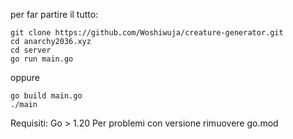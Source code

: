 per far partire il tutto:
```
git clone https://github.com/Woshiwuja/creature-generator.git
cd anarchy2036.xyz
cd server
go run main.go
```
oppure
```
go build main.go
./main
```
Requisiti:
Go > 1.20
Per problemi con versione rimuovere go.mod
